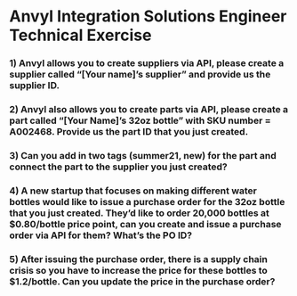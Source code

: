 
# Anvyl Integration Solutions Engineer Technical Exercise

### 1) Anvyl allows you to create suppliers via API, please create a supplier called “[Your name]’s supplier” and provide us the supplier ID. 

### 2) Anvyl also allows you to create parts via API, please create a part called “[Your Name]’s 32oz bottle” with SKU number = A002468. Provide us the part ID that you just created.

### 3) Can you add in two tags (summer21, new) for the part and connect the part to the supplier you just created?

### 4) A new startup that focuses on making different water bottles would like to issue a purchase order for the 32oz bottle that you just created. They’d like to order 20,000 bottles at $0.80/bottle price point, can you create and issue a purchase order via API for them? What’s the PO ID? 

### 5) After issuing the purchase order, there is a supply chain crisis so you have to increase the price for these bottles to $1.2/bottle. Can you update the price in the purchase order? 